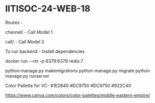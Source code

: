 # IITISOC-24-WEB-18

Routes -

channel/<channelName> - Call Model 1

call/<callId> - Call Model 2

To run backend -
Install dependencies

docker run --rm -p 6379:6379 redis:7

python manage.py makemigrations
python manage.py migrate
python manage.py runserver

Color Pallette for VC-
#1E2640
#DC9750
#DC9750
#922C40

https://www.canva.com/colors/color-palettes/middle-eastern-empire/

